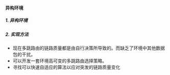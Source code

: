 #### 异构环境
##### 1. 异构环境
##### 2. 实现方法
- 现在多跳路由的链路质量都是由自行决策所导致的。而缺乏了环境中其他数据包的干扰。
- 可以开发一套环境高可变的多跳路由选择策略。
- 寻找可以快速自适应的算法以应对突发的链路质量变化